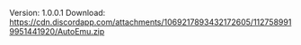 Version: 1.0.0.1
Download: https://cdn.discordapp.com/attachments/1069217893432172605/1127589919951441920/AutoEmu.zip
